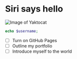 # Siri says hello
![Image of Yaktocat](https://octodex.github.com/images/yaktocat.png)

```php
echo $username;

```
- [ ] Turn on GitHub Pages
- [ ] Outline my portfolio
- [ ] Introduce myself to the world
